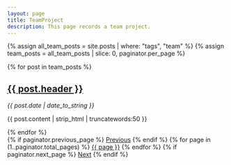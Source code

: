 ```yaml
---
layout: page
title: TeamProject
description: This page records a team project.
---
```


{% assign all_team_posts = site.posts | where: "tags", "team" %}
{% assign team_posts = all_team_posts | slice: 0, paginator.per_page %}

{% for post in team_posts %}
  <article>
    <h2><a href="{{ post.url }}">{{ post.header }}</a></h2>
    <time datetime="{{ post.date | date_to_xmlschema }}" class="by-line"> <i>{{ post.date | date_to_string }}</i> </time>
    <p>{{ post.content | strip_html | truncatewords:50 }}</p>
  </article>
{% endfor %}

<div class="pagination">
  {% if paginator.previous_page %}
    <a href="{{ paginator.previous_page_path }}" class="previous">Previous</a>
  {% endif %}
  {% for page in (1..paginator.total_pages) %}
    <a href="{{ paginator.page_path page }}" class="{% if page == paginator.page %}active{% endif %}">{{ page }}</a>
  {% endfor %}
  {% if paginator.next_page %}
    <a href="{{ paginator.next_page_path }}" class="next">Next</a>
  {% endif %}
</div>
